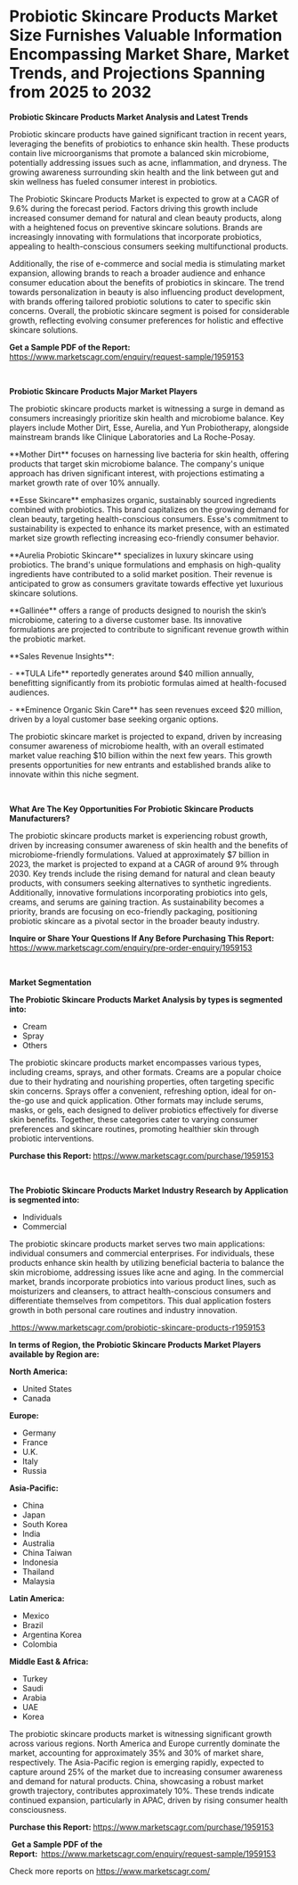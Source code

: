 <p><h1>Probiotic Skincare Products Market Size Furnishes Valuable Information Encompassing Market Share, Market Trends, and Projections Spanning from 2025 to 2032</h1></p><p><strong>Probiotic Skincare Products Market Analysis and Latest Trends</strong></p>
<p><p>Probiotic skincare products have gained significant traction in recent years, leveraging the benefits of probiotics to enhance skin health. These products contain live microorganisms that promote a balanced skin microbiome, potentially addressing issues such as acne, inflammation, and dryness. The growing awareness surrounding skin health and the link between gut and skin wellness has fueled consumer interest in probiotics.</p><p>The Probiotic Skincare Products Market is expected to grow at a CAGR of 9.6% during the forecast period. Factors driving this growth include increased consumer demand for natural and clean beauty products, along with a heightened focus on preventive skincare solutions. Brands are increasingly innovating with formulations that incorporate probiotics, appealing to health-conscious consumers seeking multifunctional products. </p><p>Additionally, the rise of e-commerce and social media is stimulating market expansion, allowing brands to reach a broader audience and enhance consumer education about the benefits of probiotics in skincare. The trend towards personalization in beauty is also influencing product development, with brands offering tailored probiotic solutions to cater to specific skin concerns. Overall, the probiotic skincare segment is poised for considerable growth, reflecting evolving consumer preferences for holistic and effective skincare solutions.</p></p>
<p><strong>Get a Sample PDF of the Report:&nbsp;</strong> <a href="https://www.marketscagr.com/enquiry/request-sample/1959153?utm_campaign=1879&utm_medium=2&utm_source=Github&utm_content=ia&utm_term=06022025&utm_id=probiotic-skincare-products">https://www.marketscagr.com/enquiry/request-sample/1959153</a></p>
<p>&nbsp;</p>
<p><strong>Probiotic Skincare Products Major Market Players</strong></p>
<p><p>The probiotic skincare products market is witnessing a surge in demand as consumers increasingly prioritize skin health and microbiome balance. Key players include Mother Dirt, Esse, Aurelia, and Yun Probiotherapy, alongside mainstream brands like Clinique Laboratories and La Roche-Posay.</p><p>**Mother Dirt** focuses on harnessing live bacteria for skin health, offering products that target skin microbiome balance. The company's unique approach has driven significant interest, with projections estimating a market growth rate of over 10% annually.</p><p>**Esse Skincare** emphasizes organic, sustainably sourced ingredients combined with probiotics. This brand capitalizes on the growing demand for clean beauty, targeting health-conscious consumers. Esse's commitment to sustainability is expected to enhance its market presence, with an estimated market size growth reflecting increasing eco-friendly consumer behavior.</p><p>**Aurelia Probiotic Skincare** specializes in luxury skincare using probiotics. The brand's unique formulations and emphasis on high-quality ingredients have contributed to a solid market position. Their revenue is anticipated to grow as consumers gravitate towards effective yet luxurious skincare solutions.</p><p>**Gallinée** offers a range of products designed to nourish the skin’s microbiome, catering to a diverse customer base. Its innovative formulations are projected to contribute to significant revenue growth within the probiotic market.</p><p>**Sales Revenue Insights**: </p><p>- **TULA Life** reportedly generates around $40 million annually, benefitting significantly from its probiotic formulas aimed at health-focused audiences.</p><p>- **Eminence Organic Skin Care** has seen revenues exceed $20 million, driven by a loyal customer base seeking organic options.</p><p>The probiotic skincare market is projected to expand, driven by increasing consumer awareness of microbiome health, with an overall estimated market value reaching $10 billion within the next few years. This growth presents opportunities for new entrants and established brands alike to innovate within this niche segment.</p></p>
<p>&nbsp;</p>
<p><strong>What Are The Key Opportunities For Probiotic Skincare Products Manufacturers?</strong></p>
<p><p>The probiotic skincare products market is experiencing robust growth, driven by increasing consumer awareness of skin health and the benefits of microbiome-friendly formulations. Valued at approximately $7 billion in 2023, the market is projected to expand at a CAGR of around 9% through 2030. Key trends include the rising demand for natural and clean beauty products, with consumers seeking alternatives to synthetic ingredients. Additionally, innovative formulations incorporating probiotics into gels, creams, and serums are gaining traction. As sustainability becomes a priority, brands are focusing on eco-friendly packaging, positioning probiotic skincare as a pivotal sector in the broader beauty industry.</p></p>
<p><strong>Inquire or Share Your Questions If Any Before Purchasing This Report:</strong> <a href="https://www.marketscagr.com/enquiry/pre-order-enquiry/1959153?utm_campaign=1879&utm_medium=2&utm_source=Github&utm_content=ia&utm_term=06022025&utm_id=probiotic-skincare-products">https://www.marketscagr.com/enquiry/pre-order-enquiry/1959153</a></p>
<p>&nbsp;</p>
<p><strong>Market Segmentation</strong></p>
<p><strong>The Probiotic Skincare Products Market Analysis by types is segmented into:</strong></p>
<p><ul><li>Cream</li><li>Spray</li><li>Others</li></ul></p>
<p><p>The probiotic skincare products market encompasses various types, including creams, sprays, and other formats. Creams are a popular choice due to their hydrating and nourishing properties, often targeting specific skin concerns. Sprays offer a convenient, refreshing option, ideal for on-the-go use and quick application. Other formats may include serums, masks, or gels, each designed to deliver probiotics effectively for diverse skin benefits. Together, these categories cater to varying consumer preferences and skincare routines, promoting healthier skin through probiotic interventions.</p></p>
<p><strong>Purchase this Report:&nbsp;</strong><a href="https://www.marketscagr.com/purchase/1959153?utm_campaign=1879&utm_medium=2&utm_source=Github&utm_content=ia&utm_term=06022025&utm_id=probiotic-skincare-products">https://www.marketscagr.com/purchase/1959153</a></p>
<p>&nbsp;</p>
<p><strong>The Probiotic Skincare Products Market Industry Research by Application is segmented into:</strong></p>
<p><ul><li>Individuals</li><li>Commercial</li></ul></p>
<p><p>The probiotic skincare products market serves two main applications: individual consumers and commercial enterprises. For individuals, these products enhance skin health by utilizing beneficial bacteria to balance the skin microbiome, addressing issues like acne and aging. In the commercial market, brands incorporate probiotics into various product lines, such as moisturizers and cleansers, to attract health-conscious consumers and differentiate themselves from competitors. This dual application fosters growth in both personal care routines and industry innovation.</p></p>
<p><a href="https://www.marketscagr.com/probiotic-skincare-products-r1959153?utm_campaign=1879&utm_medium=2&utm_source=Github&utm_content=ia&utm_term=06022025&utm_id=probiotic-skincare-products">&nbsp;https://www.marketscagr.com/probiotic-skincare-products-r1959153</a></p>
<p><strong>In terms of Region, the Probiotic Skincare Products Market Players available by Region are:</strong></p>
<p>
    <p> <strong> North America: </strong>
        <ul>
            <li>United States</li>
            <li>Canada</li>
        </ul>
        </p> 
    <p> <strong> Europe: </strong>
        <ul>
            <li>Germany</li>
            <li>France</li>
            <li>U.K.</li>
            <li>Italy</li>
            <li>Russia</li>
        </ul>
        </p> 
    <p> <strong> Asia-Pacific: </strong>
        <ul>
            <li>China</li>
            <li>Japan</li>
            <li>South Korea</li>
            <li>India</li>
            <li>Australia</li>
            <li>China Taiwan</li>
            <li>Indonesia</li>
            <li>Thailand</li>
            <li>Malaysia</li>
        </ul>
        </p> 
    <p> <strong> Latin America: </strong>
        <ul>
            <li>Mexico</li>
            <li>Brazil</li>
            <li>Argentina Korea</li>
            <li>Colombia</li>
        </ul>
        </p> 
    <p> <strong> Middle East & Africa: </strong>
        <ul>
            <li>Turkey</li>
            <li>Saudi</li>
            <li>Arabia</li>
            <li>UAE</li>
            <li>Korea</li>
        </ul>
    </p>
    </p>
<p><p>The probiotic skincare products market is witnessing significant growth across various regions. North America and Europe currently dominate the market, accounting for approximately 35% and 30% of market share, respectively. The Asia-Pacific region is emerging rapidly, expected to capture around 25% of the market due to increasing consumer awareness and demand for natural products. China, showcasing a robust market growth trajectory, contributes approximately 10%. These trends indicate continued expansion, particularly in APAC, driven by rising consumer health consciousness.</p></p>
<p><strong>Purchase this Report: </strong><a href="https://www.marketscagr.com/purchase/1959153?utm_campaign=1879&utm_medium=2&utm_source=Github&utm_content=ia&utm_term=06022025&utm_id=probiotic-skincare-products">https://www.marketscagr.com/purchase/1959153</a></p>
<p>&nbsp;<strong>Get a Sample PDF of the Report:&nbsp;&nbsp;</strong><a href="https://www.marketscagr.com/enquiry/request-sample/1959153?utm_campaign=1879&utm_medium=2&utm_source=Github&utm_content=ia&utm_term=06022025&utm_id=probiotic-skincare-products">https://www.marketscagr.com/enquiry/request-sample/1959153</a></p>
<p><strong></strong></p>
<p>Check more reports on <a href="https://www.marketscagr.com/?utm_campaign=1879&utm_medium=2&utm_source=Github&utm_content=ia&utm_term=06022025&utm_id=probiotic-skincare-products">https://www.marketscagr.com/</a></p>